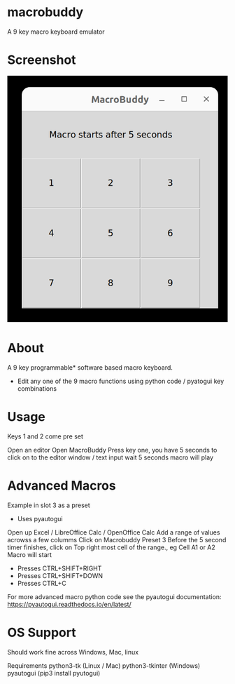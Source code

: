 # macrobuddy
A 9 key macro keyboard emulator

# Screenshot

![MacroBuddy Interface Screenshot](/MacroBuddy.png?raw=true "MacroBuddy Interface Screenshot")

# About

A 9 key programmable* software based macro keyboard.

* Edit any one of the 9 macro functions using python code / pyatogui key combinations

# Usage

Keys 1 and 2 come pre set

Open an editor
Open MacroBuddy
Press key one, you have 5 seconds to click  on to the editor window / text input
wait 5 seconds
macro will play

# Advanced Macros
Example in slot 3 as a preset
- Uses pyautogui

Open up Excel / LibreOffice Calc / OpenOffice Calc
Add a range of values acrowss a few columms
Click on Macrobuddy Preset 3
Before the 5 second timer finishes, click on Top right most cell of the range., eg Cell A1 or A2
Macro will start
- Presses CTRL+SHIFT+RIGHT
- Presses CTRL+SHIFT+DOWN
- Presses CTRL+C

For more advanced macro python code see the pyautogui documentation: https://pyautogui.readthedocs.io/en/latest/

# OS Support

Should work fine across Windows, Mac, linux

Requirements
python3-tk (Linux / Mac)
python3-tkinter (Windows)
pyautogui (pip3 install pyutogui)
